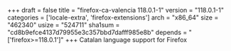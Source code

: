 +++
draft = false
title = "firefox-ca-valencia 118.0.1-1"
version = "118.0.1-1"
categories = ['locale-extra', 'firefox-extensions']
arch = "x86_64"
size = "462340"
usize = "524711"
sha1sum = "cd8b9efce4137d79955e3c357bbd7dafff985e8b"
depends = "['firefox>=118.0.1']"
+++
Catalan language support for Firefox